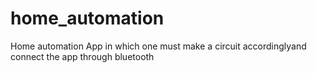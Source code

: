 # home_automation
Home automation App in which one must make a circuit accordinglyand connect the app through bluetooth
